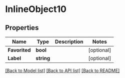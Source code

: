 # InlineObject10

## Properties

Name | Type | Description | Notes
------------ | ------------- | ------------- | -------------
**Favorited** | **bool** |  | [optional] 
**Label** | **string** |  | [optional] 

[[Back to Model list]](../README.md#documentation-for-models) [[Back to API list]](../README.md#documentation-for-api-endpoints) [[Back to README]](../README.md)


